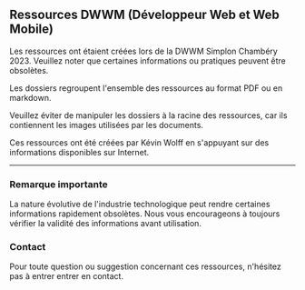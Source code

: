 ## Ressources DWWM (Développeur Web et Web Mobile)
Les ressources ont étaient créées lors de la DWWM Simplon Chambéry 2023. Veuillez noter que certaines informations ou pratiques peuvent être obsolètes.

Les dossiers regroupent l'ensemble des ressources au format PDF ou en markdown.

Veuillez éviter de manipuler les dossiers à la racine des ressources, car ils contiennent les images utilisées par les documents.

Ces ressources ont été créées par Kévin Wolff en s'appuyant sur des informations disponibles sur Internet.

---

### Remarque importante

La nature évolutive de l'industrie technologique peut rendre certaines informations rapidement obsolètes. Nous vous encourageons à toujours vérifier la validité des informations avant utilisation.

### Contact

Pour toute question ou suggestion concernant ces ressources, n'hésitez pas à entrer entrer en contact.

